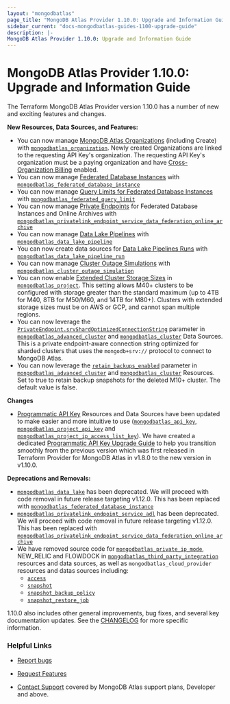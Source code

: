```yaml
---
layout: "mongodbatlas"
page_title: "MongoDB Atlas Provider 1.10.0: Upgrade and Information Guide"
sidebar_current: "docs-mongodbatlas-guides-1100-upgrade-guide"
description: |-
MongoDB Atlas Provider 1.10.0: Upgrade and Information Guide
---
```


# MongoDB Atlas Provider 1.10.0: Upgrade and Information Guide

The Terraform MongoDB Atlas Provider version 1.10.0 has a number of new and exciting features and changes.

**New Resources, Data Sources, and Features:**
- You can now manage [MongoDB Atlas Organizations](https://www.mongodb.com/docs/atlas/reference/api-resources-spec/#tag/Organizations/operation/createOrganization) (including Create) with [`mongodbatlas_organization`](https://registry.terraform.io/providers/mongodb/mongodbatlas/latest/docs/resources/organization). Newly created Organizations are linked to the requesting API Key's organization. The requesting API Key's organization must be a paying organization and have [Cross-Organization Billing](https://www.mongodb.com/docs/atlas/billing/?_ga=2.39600355.114292989.1686535076-1433452924.1667927805&_gac=1.182003541.1684298278.CjwKCAjw04yjBhApEiwAJcvNoZ23kmDMLJdSWF_21lgtuZjnV0yUzkXt_9RLfLO_yeFKyWlBGSpKkxoCyK8QAvD_BwE#cross-organization-billing) enabled.
- You can now manage [Federated Database Instances](https://www.mongodb.com/docs/atlas/reference/api-resources-spec/#tag/Data-Federation/operation/createFederatedDatabase) with [`mongodbatlas_federated_database_instance`](https://registry.terraform.io/providers/mongodb/mongodbatlas/latest/docs/resources/federated_database_instance)
- You can now manage [Query Limits for Federated Database Instances](https://www.mongodb.com/docs/atlas/reference/api-resources-spec/#tag/Data-Federation/operation/createOneDataFederationQueryLimit) with [`mongodbatlas_federated_query_limit`](https://registry.terraform.io/providers/mongodb/mongodbatlas/latest/docs/resources/federated_database_instance)  
- You can now manage [Private Endpoints](https://www.mongodb.com/docs/atlas/reference/api-resources-spec/#tag/Data-Federation/operation/createDataFederationPrivateEndpoint) for Federated Database Instances and Online Archives with [`mongodbatlas_privatelink_endpoint_service_data_federation_online_archive`](https://registry.terraform.io/providers/mongodb/mongodbatlas/latest/docs/resources/privatelink_endpoint_service_data_federation_online_archive)
- You can now manage [Data Lake Pipelines](https://www.mongodb.com/docs/atlas/reference/api-resources-spec/#tag/Data-Lake-Pipelines/operation/createPipeline) with [`mongodbatlas_data_lake_pipeline`](https://registry.terraform.io/providers/mongodb/mongodbatlas/latest/docs/resources/data_lake_pipeline)
- You can now create data sources for [Data Lake Pipelines Runs](https://www.mongodb.com/docs/atlas/reference/api-resources-spec/#tag/Data-Lake-Pipelines/operation/getPipelineRun) with [`mongodbatlas_data_lake_pipeline_run`](https://registry.terraform.io/providers/mongodb/mongodbatlas/latest/docs/data-sources/data_lake_pipeline_run)
- You can now manage [Cluster Outage Simulations](https://www.mongodb.com/docs/atlas/reference/api-resources-spec/#tag/Cluster-Outage-Simulation/operation/startOutageSimulation) with [`mongodbatlas_cluster_outage_simulation`](https://registry.terraform.io/providers/mongodb/mongodbatlas/latest/docs/resources/cluster_outage_simulation) 
- You can now enable [Extended Cluster Storage Sizes](https://www.mongodb.com/docs/atlas/customize-storage/#minimum-disk-capacity-to-ram-ratios) in [`mongodbatlas_project`](https://registry.terraform.io/providers/mongodb/mongodbatlas/latest/docs/resources/project). This setting allows M40+ clusters to be configured with storage greater than the standard maximum (up to 4TB for M40, 8TB for M50/M60, and 14TB for M80+). Clusters with extended storage sizes must be on AWS or GCP, and cannot span multiple regions. 
- You can now leverage the [`PrivateEndpoint.srvShardOptimizedConnectionString`](https://www.mongodb.com/docs/atlas/reference/api-resources-spec/#tag/Clusters/operation/createCluster) parameter in [`mongodbatlas_advanced_cluster`](https://registry.terraform.io/providers/mongodb/mongodbatlas/latest/docs/data-sources/advanced_cluster) and [`mongodbatlas_cluster`](https://registry.terraform.io/providers/mongodb/mongodbatlas/latest/docs/data-sources/cluster) Data Sources. This is a private endpoint-aware connection string optimized for sharded clusters that uses the `mongodb+srv://` protocol to connect to MongoDB Atlas.
- You can now leverage the [`retain_backups_enabled`](https://www.mongodb.com/docs/atlas/reference/api-resources-spec/#tag/Clusters/operation/createCluster) parameter in [`mongodbatlas_advanced_cluster`](https://registry.terraform.io/providers/mongodb/mongodbatlas/latest/docs/resources/advanced_cluster) and [`mongodbatlas_cluster`](https://registry.terraform.io/providers/mongodb/mongodbatlas/latest/docs/resources/cluster) Resources. Set to true to retain backup snapshots for the deleted M10+ cluster. The default value is false.


**Changes**
- [Programmatic API Key](https://www.mongodb.com/docs/atlas/reference/api-resources-spec/#tag/Programmatic-API-Keys) Resources and Data Sources have been updated to make easier and more intuitive to use ([`mongodbatlas_api_key`](https://registry.terraform.io/providers/mongodb/mongodbatlas/latest/docs/resources/api_key), [`mongodbatlas_project_api_key`](https://registry.terraform.io/providers/mongodb/mongodbatlas/latest/docs/resources/project_api_key) and [`mongodbatlas_project_ip_access_list_key`](https://registry.terraform.io/providers/mongodb/mongodbatlas/latest/docs/resources/access_list_api_key)). We have created a dedicated [Programmatic API Key Upgrade Guide](https://registry.terraform.io/providers/mongodb/mongodbatlas/latest/docs/guides/Programmatic-API-Key-upgrade-guide-1.10.0) to help you transition smoothly from the previous version which was first released in Terraform Provider for MongoDB Atlas in v1.8.0 to the new version in v1.10.0.


**Deprecations and Removals:**
- [`mongodbatlas_data_lake`](https://registry.terraform.io/providers/mongodb/mongodbatlas/latest/docs/resources/data_lake) has been deprecated. We will proceed with code removal in future release targeting v1.12.0. This has been replaced with [`mongodbatlas_federated_database_instance`](https://registry.terraform.io/providers/mongodb/mongodbatlas/latest/docs/resources/federated_database_instance) 
- [`mongodbatlas_privatelink_endpoint_service_adl`](https://registry.terraform.io/providers/mongodb/mongodbatlas/latest/docs/resources/privatelink_endpoint_service_adl) has been deprecated. We will proceed with code removal in future release targeting v1.12.0. This has been replaced with [`mongodbatlas_privatelink_endpoint_service_data_federation_online_archive`](https://registry.terraform.io/providers/mongodb/mongodbatlas/latest/docs/resources/privatelink_endpoint_service_data_federation_online_archive)  
-  We have removed source code for [`mongodbatlas_private_ip_mode`](https://registry.terraform.io/providers/mongodb/mongodbatlas/latest/docs/resources/private_ip_mode), NEW_RELIC and FLOWDOCK in [`mongodbatlas_third_party_integration`](https://registry.terraform.io/providers/mongodb/mongodbatlas/latest/docs/resources/third_party_integration) resources and data sources, as well as `mongodbatlas_cloud_provider` resources and datas sources including: 
    -  [`access`](https://registry.terraform.io/providers/mongodb/mongodbatlas/latest/docs/resources/cloud_provider_access)
    -  [`snapshot`](https://registry.terraform.io/providers/mongodb/mongodbatlas/latest/docs/resources/cloud_provider_snapshot)
    -  [`snapshot_backup_policy`](https://registry.terraform.io/providers/mongodb/mongodbatlas/latest/docs/resources/cloud_provider_snapshot_backup_policy)
    -  [`snapshot_restore_job`](https://registry.terraform.io/providers/mongodb/mongodbatlas/latest/docs/resources/cloud_provider_snapshot_restore_job) 


1.10.0 also includes other general improvements, bug fixes, and several key documentation updates. See the [CHANGELOG](https://github.com/mongodb/terraform-provider-mongodbatlas/blob/master/CHANGELOG.md) for more specific information.


### Helpful Links

* [Report bugs](https://github.com/mongodb/terraform-provider-mongodbatlas/issues)

* [Request Features](https://feedback.mongodb.com/forums/924145-atlas?category_id=370723)

* [Contact Support](https://docs.atlas.mongodb.com/support/) covered by MongoDB Atlas support plans, Developer and above.

